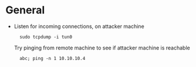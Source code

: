 # General

* Listen for incoming connections, on attacker machine

        sudo tcpdump -i tun0

    Try pinging from remote machine to see if attacker machine is reachable

        abc; ping -n 1 10.10.10.4 
